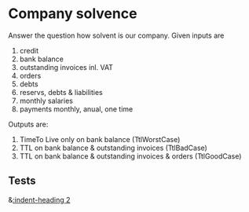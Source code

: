 # Company solvence
Answer the question how solvent is our company. Given inputs are
1. credit
  1. bank balance
  2. outstanding invoices inl. VAT
  3. orders
1. debts
  1. reservs, debts & liabilities
  2. monthly salaries
  3. payments monthly, anual, one time

Outputs are:
1. TimeTo Live only on bank balance (TtlWorstCase)
2. TTL on bank balance & outstanding invoices (TtlBadCase)
3. TTL on bank balance & outstanding invoices & orders (TtlGoodCase)


## Tests
&[:indent-heading 2](tests/test/T001.md)
